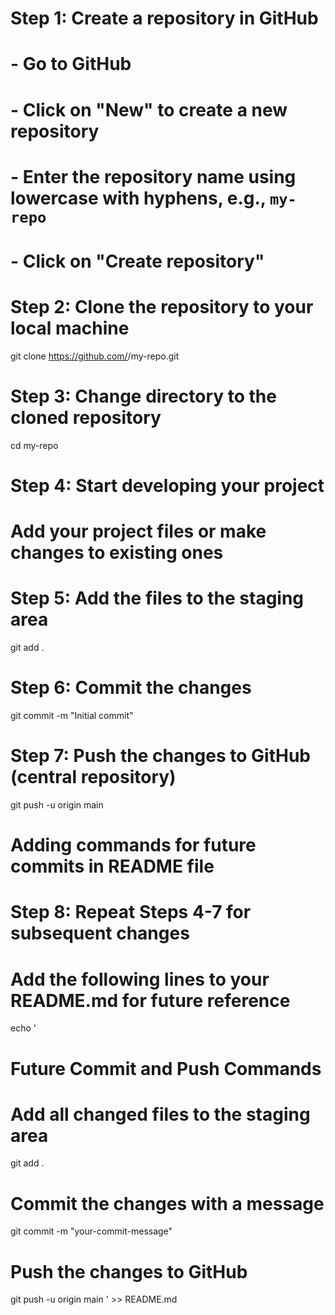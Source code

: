 # Step 1: Create a repository in GitHub
# - Go to GitHub
# - Click on "New" to create a new repository
# - Enter the repository name using lowercase with hyphens, e.g., `my-repo`
# - Click on "Create repository"

# Step 2: Clone the repository to your local machine
git clone https://github.com/<your-username>/my-repo.git

# Step 3: Change directory to the cloned repository
cd my-repo

# Step 4: Start developing your project
# Add your project files or make changes to existing ones

# Step 5: Add the files to the staging area
git add .

# Step 6: Commit the changes
git commit -m "Initial commit"

# Step 7: Push the changes to GitHub (central repository)
git push -u origin main

# Adding commands for future commits in README file

# Step 8: Repeat Steps 4-7 for subsequent changes
# Add the following lines to your README.md for future reference
echo '
# Future Commit and Push Commands

# Add all changed files to the staging area
git add .

# Commit the changes with a message
git commit -m "your-commit-message"

# Push the changes to GitHub
git push -u origin main
' >> README.md